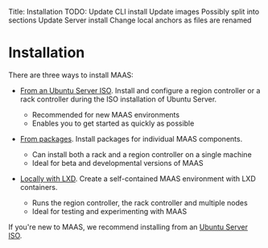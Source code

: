 Title: Installation
TODO: Update CLI install
      Update images
      Possibly split into sections
      Update Server install
      Change local anchors as files are renamed
	

# Installation

There are three ways to install MAAS:

- [From an Ubuntu Server ISO](installconfig-server-iso.html). Install and
  configure a region controller or a rack controller during the ISO
  installation of Ubuntu Server.
  - Recommended for new MAAS environments
  - Enables you to get started as quickly as possible 

- [From packages](installconfig-package-install.html). Install packages for
  individual MAAS components.
  - Can install both a rack and a region controller on a single machine
  - Ideal for beta and developmental versions of MAAS

- [Locally with LXD](installconfig-lxd-install.html). Create a self-contained
  MAAS environment with LXD containers.
  - Runs the region controller, the rack controller and multiple nodes
  - Ideal for testing and experimenting with MAAS

If you're new to MAAS, we recommend installing from an
[Ubuntu Server ISO](installconfig-server-iso.html).

